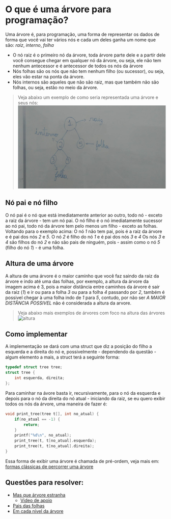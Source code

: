 # O que é uma árvore para programação? 
Uma árvore é, para programação, uma forma de representar os dados de forma que você vai ter vários nós e cada um deles ganha um nome que são: *raiz*, *interno*, *folha*
  - O nó raiz é o primeiro nó da árvore, toda árvore parte dele e a partir dele você consegue chegar em qualquer nó da árvore, ou seja, ele não tem nenhum antecessor e é antecessor de todos os nós da árvore
  - Nós folhas são os nós que não tem nenhum filho (ou sucessor), ou seja, eles vão estar na ponta da árvore.
  - Nós internos são aqueles que não são raiz, mas que também não são folhas, ou seja, estão no meio da árvore.

> Veja abaixo um exemplo de como seria representada uma árvore e seus nós:
![arvore](exemplo_arv.jpeg)

## Nó pai e nó filho
O nó pai é o nó que está imediatamente anterior ao outro, todo nó - exceto a raiz da árvore - tem um nó pai.
O nó filho é o nó imediatamente sucessor ao nó pai, todo nó da árvore tem pelo menos um filho - exceto as folhas.
Voltando para o exemplo acima:
O nó *1* não tem pai, pois é a raiz da árvore e é pai dos nós *2* e *5*.
O nó *2* é filho do nó *1* e é pai dos nós *3* e *4*
Os nós *3* e *4* são filhos do nó *2* e não são pais de ninguém, pois - assim como o nó *5* (filho do nó *1*) - é uma folha.

## Altura de uma árvore

A altura de uma árvore é o maior caminho que você faz saindo da raiz da árvore e indo até uma das folhas, por exemplo, a altura da árvore da imagem acima é 3, pois a maior distância entre caminhos da árvore é sair da raiz (*1*) e ir ou para a folha *3* ou para a folha *4* passando por *2*, também é possivel chegar à uma folha indo de *1* para *5*, contudo, por não ser *A MAIOR DISTÂNCIA POSSIVEL* não é considerada a altura da arvore.

> Veja abaixo mais exemplos de árvores com foco na altura das árvores
![altura](exemplo_altura_arv.png)

## Como implementar
A implementação se dará com uma struct que diz a posição do filho a esquerda e a direita do nó e, possivelmente - dependendo da questão - algum elemento a mais, a struct terá a seguinte forma:
```C
typedef struct tree tree;
struct tree {
	int esquerda, direita;
};
```
Para caminhar na ávore basta ir, recursivamente,  para o nó da esquerda e depois para o nó da direita do nó atual - iniciando da raiz, se eu quero exibir todos os nós da árvore, uma maneira de fazer é:
```C
void print_tree(tree t[], int no_atual) {
	if(no_atual == -1) {
		return;
	}
	printf("%d\n", no_atual);
	print_tree(t, t[no_atual].esquerda);
	print_tree(t, t[no_atual].direita);
}
```
Essa forma de exibir uma árvore é chamada de pré-ordem, veja mais em: [formas clássicas de percorrer uma árvore](https://br.spoj.com/problems/PREEMPOS/)

## Questões para resolver:
  * [Mas que árvore estranha](http://thehuxley.com/problem/786)
    * [Video de apoio](https://photos.app.goo.gl/57tj0a5jrtM0zOYk1)
  * [Pais das folhas](http://thehuxley.com/problem/929)
  * [Em cada nível da árvore](http://thehuxley.com/problem/949)
